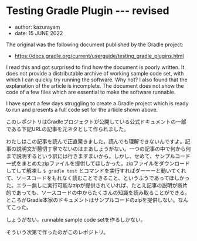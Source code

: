 # Testing Gradle Plugin --- revised

- author: kazurayam
- date: 15 JUNE 2022

The original was the following document published by the Gradle project:

- https://docs.gradle.org/current/userguide/testing_gradle_plugins.html

I read this and got surprised to find how the document is poorly written. It does not provide a distributable archive of working sample code set, with which I can quickly try running the software. Why not? I also found that the explanation of the article is incomplete. The document does not show the code of a few files which are essential to make the software runnable.

I have spent a few days struggling to create a Gradle project which is ready to run and presents a full code set for the article shown above.

このレポジトリはGradleプロジェクトが公開している公式ドキュメントの一部である下記URLの記事を元ネタとして作られました。

わたしはこの記事を読んで正直驚きました。読んでも理解できないんですよ。記事の説明文が懇切丁寧でないのはまあしょうがない。一つの記事の中で何から何まで説明するという訳には行きますまいから。しかし、せめて、サンプルコード一式をまとめたzipファイルを提供してほしかった。zipファイルをダウンロードしてして解凍し `$ gradle test` とコマンドを実行すればダーーーと動いてくれて、ソースコードをもれなく読むことできること、というふうであってほしかった。エラー無しに実行可能なzipが提供されていれば、たとえ記事の説明が断片的であっても、ソースコードの中からたくさんの知識を読み取ることができる。ところがGradle本家のドキュメントはサンプルコードのzipを提供しない。なんてこった。

しょうがない。runnable sample code setを作るしかない。

そういう次第で作ったのがこのレポジトリ。
